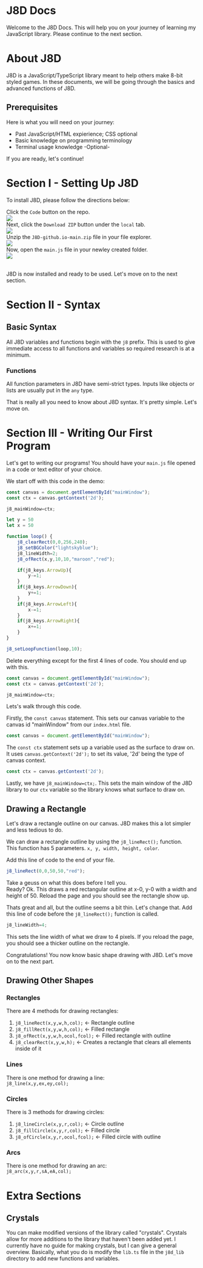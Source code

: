 # J8D Docs

Welcome to the J8D Docs. This will help you on your journey of learning my JavaScript library. Please continue to the next section.

# About J8D

J8D is a JavaScript/TypeScript library meant to help others make 8-bit styled games. In these documents, we will be going through the basics and advanced functions of J8D.

## Prerequisites

Here is what you will need on your journey:
* Past JavaScript/HTML expierience; CSS optional
* Basic knowledge on programming terminology
* Terminal usage knowledge -Optional-

If you are ready, let's continue!

# Section I - Setting Up J8D

To install J8D, please follow the directions below:

Click the `Code` button on the repo.<br>
<img src="./assets/readme/code.png"><br>
Next, click the `Download ZIP` button under the `local` tab.<br>
<img src="./assets/readme/downloadzip.png"><br>
Unzip the `J8D-github.io-main.zip` file in your file explorer.<br>
<img src="./assets/readme/unzip.png"><br>
Now, open the `main.js` file in your newley created folder.<br>
<img src="./assets/readme/mainjs.png"><br><br>

J8D is now installed and ready to be used. Let's move on to the next section.

# Section II - Syntax
## Basic Syntax
All J8D variables and functions begin with the `j8` prefix. This is used to give immediate access to all functions and variables so required research is at a minimum.
### Functions
All function parameters in J8D have semi-strict types. Inputs like objects or lists are usually put in the `any` type.

That is really all you need to know about J8D syntax. It's pretty simple. Let's move on.

# Section III - Writing Our First Program

Let's get to writing our programs! You should have your `main.js` file opened in a code or text editor of your choice.

We start off with this code in the demo:
``` javascript
const canvas = document.getElementById("mainWindow");
const ctx = canvas.getContext('2d');

j8_mainWindow=ctx;

let y = 50
let x = 50

function loop() {
    j8_clearRect(0,0,256,240);
    j8_setBGColor("lightskyblue");
    j8_lineWidth=2;
    j8_ofRect(x,y,10,10,"maroon","red");

    if(j8_keys.ArrowUp){
        y-=1;
    }
    if(j8_keys.ArrowDown){
        y+=1;
    }
    if(j8_keys.ArrowLeft){
        x-=1;
    }
    if(j8_keys.ArrowRight){
        x+=1;
    }
}

j8_setLoopFunction(loop,10);
```

Delete everything except for the first 4 lines of code. You should end up with this.

``` javascript
const canvas = document.getElementById("mainWindow");
const ctx = canvas.getContext('2d');

j8_mainWindow=ctx;
```

Lets's walk through this code.

Firstly, the `const canvas` statement. This sets our canvas variable to the canvas id "mainWindow" from our `index.html` file.
``` javascript
const canvas = document.getElementById("mainWindow");
```
The `const ctx` statement sets up a variable used as the surface to draw on. It uses `canvas.getContext('2d');` to set its value, '2d' being the type of canvas context.
``` javascript
const ctx = canvas.getContext('2d');
```
Lastly, we have `j8_mainWindow=ctx;`. This sets the main window of the J8D library to our `ctx` variable so the library knows what surface to draw on.

## Drawing a Rectangle

Let's draw a rectangle outline on our canvas. J8D makes this a lot simpler and less tedious to do.

We can draw a rectangle outline by using the `j8_lineRect();` function.<br>
This function has 5 parameters. `x, y, width, height, color`.<br>

Add this line of code to the end of your file.
``` javascript
j8_lineRect(0,0,50,50,"red");
```
Take a geuss on what this does before I tell you.<br>
Ready? Ok. This draws a red rectangular outline at x-0, y-0 with a width and height of 50.
Reload the page and you should see the rectangle show up.

Thats great and all, but the outline seems a bit thin. Let's change that. Add this line of code before the `j8_lineRect();` function is called.
``` javascript
j8_lineWidth=4;
```
This sets the line width of what we draw to 4 pixels. If you reload the page, you should see a thicker outline on the rectangle.

Congratulations! You now know basic shape drawing with J8D. Let's move on to the next part.

## Drawing Other Shapes
### Rectangles
There are 4 methods for drawing rectangles:
1. `j8_lineRect(x,y,w,h,col);` <- Rectangle outline
3. `j8_fillRect(x,y,w,h,col);` <- Filled rectangle
4. `j8_ofRect(x,y,w,h,ocol,fcol);` <- Filled rectangle with outline
5. `j8_clearRect(x,y,w,h);` <- Creates a rectangle that clears all elements inside of it
### Lines
There is one method for drawing a line:<br>
`j8_line(x,y,ex,ey,col);`
### Circles
There is 3 methods for drawing circles:
1. `j8_lineCircle(x,y,r,col);` <- Circle outline
2. `j8_fillCircle(x,y,r,col);` <- Filled circle
3. `j8_ofCircle(x,y,r,ocol,fcol);` <- Filled circle with outline
### Arcs
There is one method for drawing an arc:<br>
`j8_arc(x,y,r,sA,eA,col);`

# Extra Sections
## Crystals
You can make modified versions of the library called "crystals". Crystals allow for more additions to the library that haven't been added yet. I currently have no guide for making crystals, but I can give a general overview. Basically, what you do is modify the `lib.ts` file in the `j8d_lib` directory to add new functions and variables.
